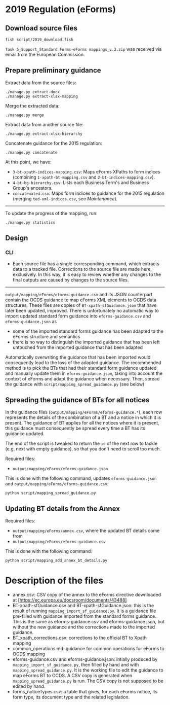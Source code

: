 # 2019 Regulation (eForms)

## Download source files

    fish script/2019_download.fish

`Task 5_Support_Standard Forms-eForms mappings_v.3.zip` was received via email from the European Commission.

## Prepare preliminary guidance

Extract data from the source files:

    ./manage.py extract-docx
    ./manage.py extract-xlsx-mapping

Merge the extracted data:

    ./manage.py merge

Extract data from another source file:

    ./manage.py extract-xlsx-hierarchy

Concatenate guidance for the 2015 regulation:

    ./manage.py concatenate

At this point, we have:

- `3-bt-xpath-indices-mapping.csv`: Maps eForms XPaths to form indices (combining `1-xpath-bt-mapping.csv` and `2-bt-indices-mapping.csv`).
- `4-bt-bg-hierarchy.csv`: Lists each Business Term's and Business Group's ancestors.
- `concatenated.csv`: Maps form indices to guidance for the 2015 regulation (merging `ted-xml-indices.csv`, see *Maintenance*).

---

To update the progress of the mapping, run:

    ./manage.py statistics

## Design

### CLI

* Each source file has a single corresponding command, which extracts data to a tracked file. Corrections to the source file are made here, exclusively. In this way, it is easy to review whether any changes to the final outputs are caused by changes to the source files.

---

`output/mapping/eForms/eforms-guidance.csv` and its JSON counterpart contain the OCDS guidance to map eForms XML elements to OCDS data structures.
These files are copies of `BT-xpath-sfGuidance.json` that have later been updated, improved. There is unfortunately no automatic way to import
updated standard form guidance into `eforms-guidance.csv` and `eforms-guidance.json` as 

- some of the imported standard forms guidance has been adapted to the eForms structure and semantics
- there is no way to distinguish the imported guidance that has been left untouched from the imported guidance that has been adapted

Automatically overwriting the guidance that has been imported would consequently lead to the loss of the adapted guidance. The recommended method is
to pick the BTs that had their standard form guidance updated and manually update them in `eforms-guidance.json`, taking into account the
context of eForms and adapt the guidance when necessary. Then, spread the guidance with `script/mapping_spread_guidance.py` (see below)

## Spreading the guidance of BTs for all notices

In the guidance files (`output/mapping/eForms/eforms-guidance.*`), each row represents the details of the combination of a BT and a notice in which it is
present. The guidance of BT applies for all the notices where it is present, this guidance must consequently be spread every time a BT has its guidance
updated.

The end of the script is tweaked to return the `id` of the next row to tackle (e.g. next with empty guidance), so that you don't need to scroll too much.

Required files:

- `output/mapping/eForms/eforms-guidance.json`

This is done with the following command, updates `eforms-guidance.json` and `output/mapping/eForms/eforms-guidance.csv`:

    python script/mapping_spread_guidance.py

## Updating BT details from the Annex

Required files:

- `output/mapping/eForms/annex.csv`, where the updated BT details come from
- `output/mapping/eForms/eforms-guidance.csv`

This is done with the following command:

    python script/mapping_add_annex_bt_details.py

# Description of the files

- annex.csv: CSV copy of the annex to the eForms directive downloaded at [https://ec.europa.eu/docsroom/documents/43488]
- BT-xpath-sfGuidance.csv and BT-xpath-sfGuidance.json: this is the result of running `mapping_import_sf_guidance.py`. It is a guidance file pre-filled with guidance imported from the standard forms guidance. This is the same as eforms-guidance.csv and eforms-guidance.json, but without the new guidance and the corrections made to the imported guidance.
- BT_xpath_corrections.csv: corrections to the official BT to Xpath mapping
- common_operations.md: guidance for common operations for eForms to OCDS mapping
- eforms-guidance.csv and eforms-guidance.json: intially produced by `mapping_import_sf_guidance.py`, then filled by hand and with `mapping_spread_guidance.py`. It is the working file to edit the guidance to map eForms BT to OCDS. A CSV copy is generated when `mapping_spread_guidance.py` is run. The CSV copy is not supposed to be edited by hand.
- forms_noticeTypes.csv: a table that gives, for each eForms notice, its form type, its document type and the related legislation.
